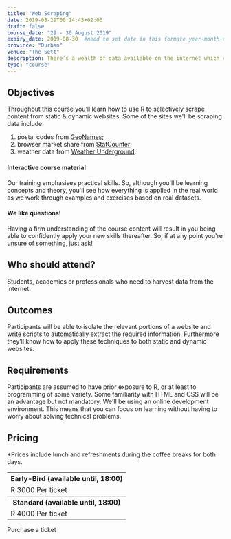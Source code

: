 ```yaml
---
title: "Web Scraping"
date: 2019-08-29T00:14:43+02:00
draft: false
course_date: "29 - 30 August 2019"
expiry_date: 2019-08-30  #need to set date in this formate year-month-day
province: "Durban"
venue: "The Sett"
description: There’s a wealth of data available on the internet which can be used for data augmentation or to create entirely new datasets. If you're not a scraping ninja, let's fix that! 
type: "course"
---
```


## Objectives

Throughout this course you’ll learn how to use R to selectively scrape content from static & dynamic websites. Some of the sites we'll be scraping data include: 

1. postal codes from [GeoNames](http://www.geonames.org/);
2. browser market share from [StatCounter](http://gs.statcounter.com/browser-market-share);
3. weather data from [Weather Underground](https://www.wunderground.com/).

#### Interactive course material
          
Our training emphasises practical skills. So, although you'll be learning concepts and theory, you'll see how everything is applied in the real world as we work through examples and exercises based on real datasets.

#### We like questions!
          
Having a firm understanding of the course content will result in you being able to confidently apply your new skills thereafter. So, if at any point you're unsure of something, just ask!

## Who should attend?

Students, academics or professionals who need to harvest data from the internet.
          
## Outcomes

Participants will be able to isolate the relevant portions of a website and write scripts to automatically extract the required information. Furthermore they’ll know how to apply these techniques to both static and dynamic websites.
          
## Requirements
          
Participants are assumed to have prior exposure to R, or at least to programming of some variety. Some familiarity with HTML and CSS will be an advantage but not mandatory. We'll be using an online development environment. This means that you can focus on learning without having to worry about solving technical problems.

## Pricing
*Prices include lunch and refreshments during the coffee breaks for both days.

  <table width: 100% style="margin-bottom: 1%;">
      <tr>
          <th class="pricing">Early-Bird (available until, 18:00)</th>
      </tr>
      <tr>
          <td class="pricing">R 3000 Per ticket</td>
      </tr>
      <tr>
          <th class="pricing">Standard (available until, 18:00)</th>
      </tr>
      <tr>
          <td class="pricing">R 4000 Per ticket</td>
      </tr>
  </table>

<a class="btn btn-primary register" href="https://qkt.io/vGS277" target="_blank" style="text-decoration: none;"> Purchase a ticket</a>

